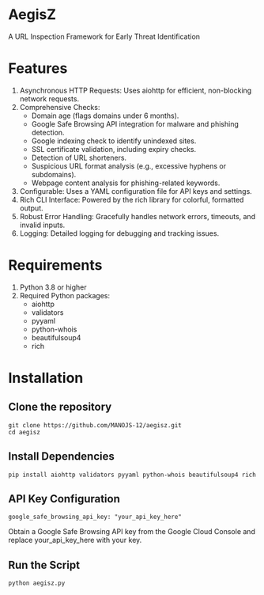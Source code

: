 # AegisZ
A URL Inspection Framework for Early Threat Identification
# Features
1. Asynchronous HTTP Requests: Uses aiohttp for efficient, non-blocking network requests.
2. Comprehensive Checks:
    - Domain age (flags domains under 6 months).
    - Google Safe Browsing API integration for malware and phishing detection.
    - Google indexing check to identify unindexed sites.
    - SSL certificate validation, including expiry checks.
    - Detection of URL shorteners.
    - Suspicious URL format analysis (e.g., excessive hyphens or subdomains).
    - Webpage content analysis for phishing-related keywords.
3. Configurable: Uses a YAML configuration file for API keys and settings.
4. Rich CLI Interface: Powered by the rich library for colorful, formatted output.
5. Robust Error Handling: Gracefully handles network errors, timeouts, and invalid inputs.
6. Logging: Detailed logging for debugging and tracking issues.
# Requirements
1. Python 3.8 or higher
2. Required Python packages:
    - aiohttp
    - validators
    - pyyaml
    - python-whois
    - beautifulsoup4
    - rich
# Installation
## Clone the repository
    git clone https://github.com/MANOJS-12/aegisz.git
    cd aegisz
## Install Dependencies
    pip install aiohttp validators pyyaml python-whois beautifulsoup4 rich
## API Key Configuration
    google_safe_browsing_api_key: "your_api_key_here"
Obtain a Google Safe Browsing API key from the Google Cloud Console and replace your_api_key_here with your key.
## Run the Script
    python aegisz.py
